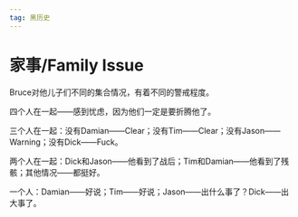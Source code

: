 ```yaml
---
tag: 黑历史
---
```


# 家事/Family Issue

Bruce对他儿子们不同的集合情况，有着不同的警戒程度。

四个人在一起——感到忧虑，因为他们一定是要折腾他了。

三个人在一起：没有Damian——Clear；没有Tim——Clear；没有Jason——Warning；没有Dick——Fuck。

两个人在一起：Dick和Jason——他看到了战后；Tim和Damian——他看到了残骸；其他情况——都挺好。

一个人：Damian——好说；Tim——好说；Jason——出什么事了？Dick——出大事了。

